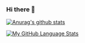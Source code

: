 ### Hi there 👋

[![Anurag's github stats](https://github-readme-stats.vercel.app/api?username=KohheiAdachi&count_private=true)](https://github.com/anuraghazra/github-readme-stats)

[![My GitHub Language Stats](https://github-readme-stats.vercel.app/api/top-langs/?username=KohheiAdachi&langs_count=8&layout=compact&theme=radical)](https://github.com/anuraghazra/github-readme-stats)

<!--
**KohheiAdachi/KohheiAdachi** is a ✨ _special_ ✨ repository because its `README.md` (this file) appears on your GitHub profile.

Here are some ideas to get you started:

- 🔭 I’m currently working on ...
- 🌱 I’m currently learning ...
- 👯 I’m looking to collaborate on ...
- 🤔 I’m looking for help with ...
- 💬 Ask me about ...
- 📫 How to reach me: ...
- 😄 Pronouns: ...
- ⚡ Fun fact: ...
-->
